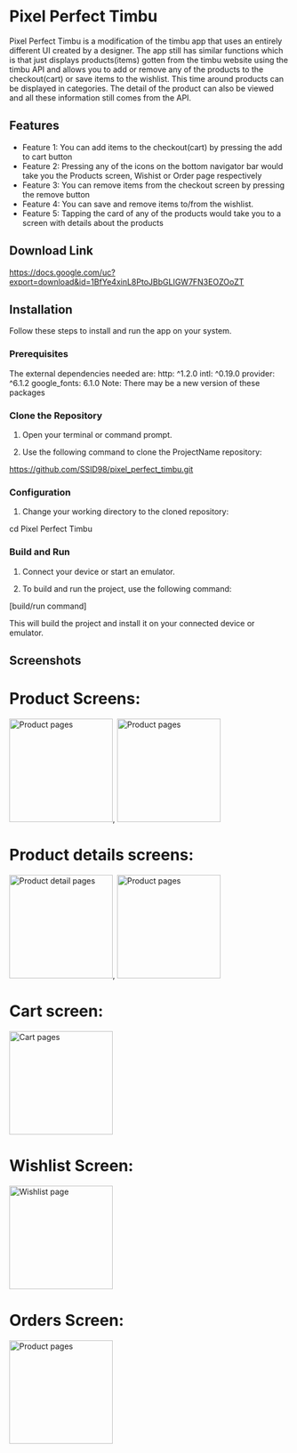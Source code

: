# Pixel Perfect Timbu

Pixel Perfect Timbu is a modification of the timbu app that uses an entirely different UI created by a designer. The app still has similar functions which is that just displays products(items) gotten from the timbu website using the timbu API and allows you to add or remove any of the products to the checkout(cart) or save items to the wishlist. This time around products can be displayed in categories. The detail of the product can also be viewed and all these information still comes from the API.

## Features

- Feature 1: You can add items to the checkout(cart) by pressing the add to cart button
- Feature 2: Pressing any of the icons on the bottom navigator bar would take you the Products screen, Wishist or Order page respectively
- Feature 3: You can remove items from the checkout screen by pressing the remove button
- Feature 4: You can save and remove items to/from the wishlist.
- Feature 5: Tapping the card of any of the products would take you to a screen with details about the products

## Download Link
https://docs.google.com/uc?export=download&id=1BfYe4xinL8PtoJBbGLIGW7FN3EOZOoZT


## Installation

Follow these steps to install and run the app on your system.

### Prerequisites

The external dependencies needed are: 
  http: ^1.2.0
  intl: ^0.19.0
  provider: ^6.1.2
  google_fonts: 6.1.0
  Note: There may be a new version of these packages

### Clone the Repository

1. Open your terminal or command prompt.

2. Use the following command to clone the ProjectName repository:

https://github.com/SSID98/pixel_perfect_timbu.git

### Configuration

1. Change your working directory to the cloned repository:

cd Pixel Perfect Timbu

### Build and Run

1. Connect your device or start an emulator.

2. To build and run the project, use the following command:

[build/run command]

This will build the project and install it on your connected device or emulator.

## Screenshots

# Product Screens:

<img width= "186" alt="Product pages" src= "https://github.com/user-attachments/assets/7675f0da-dbf3-4ebc-baca-e9fa4a5f915b">, <img width= "186" alt="Product pages" src= "https://github.com/user-attachments/assets/e6e3d83b-fd47-4c1c-bf7b-5e39a6d74a81">

# Product details screens:
<img width= "186" alt="Product detail pages" src= "https://github.com/user-attachments/assets/0a6c1a3a-8e79-4e05-98d1-1f71f25ccc59">, <img width= "186" alt="Product pages" src= "https://github.com/user-attachments/assets/192441ec-e82f-4a30-bb26-2c8124aff4bb">

# Cart screen:
<img width= "186" alt="Cart pages" src= "https://github.com/user-attachments/assets/3ee5b532-3e75-40ba-ab98-c0bb5a48de24">

# Wishlist Screen:
<img width= "186" alt="Wishlist page" src= "https://github.com/user-attachments/assets/6991f21a-3fe1-4cc9-9767-135f6c66350f">

# Orders Screen:
<img width= "186" alt="Product pages" src= "https://github.com/user-attachments/assets/09736a80-a85a-4529-9195-da54c34f57d0">
